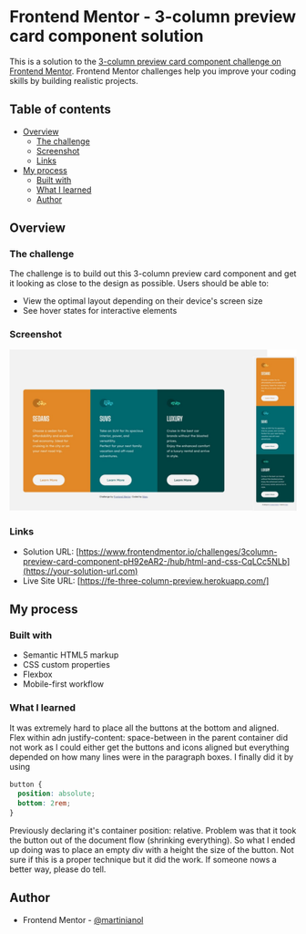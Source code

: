 # Frontend Mentor - 3-column preview card component solution

This is a solution to the [3-column preview card component challenge on Frontend Mentor](https://www.frontendmentor.io/challenges/3column-preview-card-component-pH92eAR2-). Frontend Mentor challenges help you improve your coding skills by building realistic projects.

## Table of contents

- [Overview](#overview)
  - [The challenge](#the-challenge)
  - [Screenshot](#screenshot)
  - [Links](#links)
- [My process](#my-process)
  - [Built with](#built-with)
  - [What I learned](#what-i-learned)
  - [Author](#author)

## Overview

### The challenge

The challenge is to build out this 3-column preview card component and get it looking as close to the design as possible.
Users should be able to:

- View the optimal layout depending on their device's screen size
- See hover states for interactive elements

### Screenshot

![](design/screenshot.jpg)

### Links

- Solution URL: [https://www.frontendmentor.io/challenges/3column-preview-card-component-pH92eAR2-/hub/html-and-css-CqLCc5NLb](https://your-solution-url.com)
- Live Site URL: [https://fe-three-column-preview.herokuapp.com/]

## My process

### Built with

- Semantic HTML5 markup
- CSS custom properties
- Flexbox
- Mobile-first workflow

### What I learned

It was extremely hard to place all the buttons at the bottom and aligned.
Flex within adn justify-content: space-between in the parent container did not work as I could either get the buttons and icons aligned but everything depended on how many lines were in the paragraph boxes.
I finally did it by using

```css
button {
  position: absolute;
  bottom: 2rem;
}
```

Previously declaring it's container position: relative.
Problem was that it took the button out of the document flow (shrinking everything). So what I ended up doing was to place an empty div with a height the size of the button.
Not sure if this is a proper technique but it did the work. If someone nows a better way, please do tell.

## Author

- Frontend Mentor - [@martinianol](https://www.frontendmentor.io/profile/yourusername)
